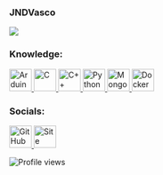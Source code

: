 ### JNDVasco
![](https://i.ibb.co/XWXPMdk/twitter-header-photo-2.png)


<h3 align="left">Knowledge:</h3>
<p 
align="left"> 
<a href="https://www.arduino.cc/" target="_blank"> <img src="https://cdn.worldvectorlogo.com/logos/arduino.svg" alt="Arduino" width="40" height="40"/> </a> 
<a href="https://www.cprogramming.com/" target="_blank"> <img src="https://devicons.github.io/devicon/devicon.git/icons/c/c-original.svg" alt="C" width="40" height="40"/> </a> 
<a href="https://www.w3schools.com/cpp/" target="_blank"> <img src="https://devicons.github.io/devicon/devicon.git/icons/cplusplus/cplusplus-original.svg" alt="C++" width="40" height="40"/> </a>
<a href="https://www.w3schools.com/python/" target="_blank"> <img src="https://devicon.dev/devicon.git/icons/python/python-original.svg" alt="Python" height="40"/> </a> 
<a href="https://www.mongodb.com/" target="_blank"> <img src="https://devicon.dev/devicon.git/icons/mongodb/mongodb-original.svg" alt="MongoDB" width="40" height="40"/> </a> 
<a href="https://www.docker.com/" target="_blank"> <img src="https://devicon.dev/devicon.git/icons/docker/docker-plain.svg" alt="Docker" width="40" height="40"/> </a>
</p>


<h3 align="left">Socials:</h3>
<p 
align="left">
<a href="https://github.com/JNDVasco" target="_blank"> <img src="https://cdn.jsdelivr.net/npm/simple-icons@3.0.1/icons/github.svg" alt="GitHub" width="40" height="40"/> </a> 
<a href="https://www.jndvasco.me/" target="_blank"> <img src="https://cdn.jsdelivr.net/npm/simple-icons@3.0.1/icons/icloud.svg" alt="Site" width="40" height="40"/> </a> 
</p>

![Profile views](https://gpvc.arturio.dev/JNDVasco)  
